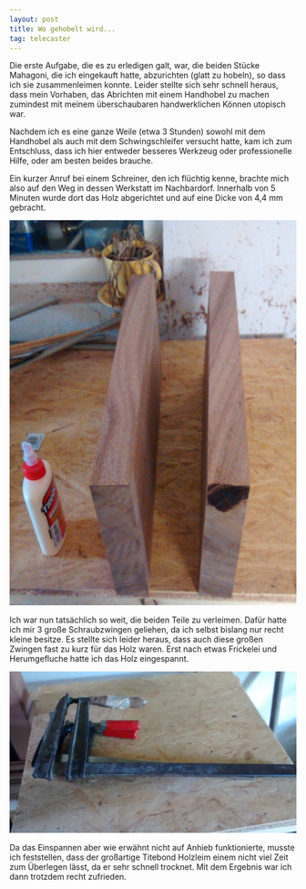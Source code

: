 ```yaml
---
layout: post
title: Wo gehobelt wird...
tag: telecaster
---
```

Die erste Aufgabe, die es zu erledigen galt, war, die beiden Stücke Mahagoni, die ich eingekauft hatte, abzurichten (glatt zu hobeln), so dass ich sie zusammenleimen konnte. Leider stellte sich sehr schnell heraus, dass mein Vorhaben, das Abrichten mit einem Handhobel zu machen zumindest mit meinem überschaubaren handwerklichen Können utopisch war.

Nachdem ich es eine ganze Weile (etwa 3 Stunden) sowohl mit dem Handhobel als auch mit dem Schwingschleifer versucht hatte, kam ich zum Entschluss, dass ich hier entweder besseres Werkzeug oder professionelle Hilfe, oder am besten beides brauche.

Ein kurzer Anruf bei einem Schreiner, den ich flüchtig kenne, brachte mich also auf den Weg in dessen Werkstatt im Nachbardorf. Innerhalb von 5 Minuten wurde dort das Holz abgerichtet und auf eine Dicke von 4,4 mm gebracht.
 
![Abgerichtetes Holz](/img/abgerichtet.jpg)

Ich war nun tatsächlich so weit, die beiden Teile zu verleimen. Dafür hatte ich mir 3 große Schraubzwingen geliehen, da ich selbst bislang nur recht kleine besitze. Es stellte sich leider heraus, dass auch diese großen Zwingen fast zu kurz für das Holz waren. Erst nach etwas Frickelei und Herumgefluche hatte ich das Holz eingespannt.

![Schraubzwingen](/img/schraubzwingen.jpg)

Da das Einspannen aber wie erwähnt nicht auf Anhieb funktionierte, musste ich feststellen, dass der großartige Titebond Holzleim einem nicht viel Zeit zum Überlegen lässt, da er sehr schnell trocknet. Mit dem Ergebnis war ich dann trotzdem recht zufrieden.